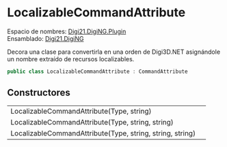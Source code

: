 # LocalizableCommandAttribute

Espacio de nombres: [Digi21.DigiNG.Plugin](/digi3d-net/programacion/.net/referencia/digi21.diging.plugin/)  
Ensamblado: [Digi21.DigiNG](/digi3d-net/programacion/.net/referencia/digi21.diging.plugin/digi21.diging/)

Decora una clase para convertirla en una orden de Digi3D.NET asignándole un nombre extraído de recursos localizables.

```csharp
public class LocalizableCommandAttribute : CommandAttribute
```

## Constructores

|  |  |
| :--- | :--- |
| LocalizableCommandAttribute\(Type, string\) |  |
| LocalizableCommandAttribute\(Type, string, string\) |  |
| LocalizableCommandAttribute\(Type, string, string, string\) |  |

